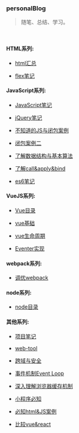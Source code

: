 ### personalBlog  
> 随笔、总结、学习。  

<br />

#### HTML系列:
* [html汇总](https://github.com/chglyn/skills_note/blob/master/html-js/base-html.md)

* [flex笔记](https://github.com/chglyn/skills_note/blob/master/html-js/flex.md)



#### JavaScript系列:
* [JavaScript笔记](https://github.com/chglyn/skills_note/blob/master/html-js/base-js.js)

* [jQuery笔记](https://github.com/chglyn/skills_note/blob/master/html-js/jquery.js)

* [不知道的JS与闭包案例](https://github.com/chglyn/skills_note/blob/master/html-js/unknow.js)

* [闭包案例二](https://github.com/chglyn/skills_note/blob/master/html-js/闭包案例二.md)

* [了解数据结构与基本算法](https://github.com/chglyn/skills_note/blob/master/html-js/了解数据结构与算法.md)

* [了解call&apply&bind](https://github.com/chglyn/skills_note/blob/master/html-js/实现call&apply&bind.md)

* [es6笔记](https://github.com/chglyn/skills_note/blob/master/html-js/base-es6.js)


#### VueJS系列:
* [Vue目录](https://github.com/chglyn/skills_note/tree/master/vue)

* [vue基础](https://github.com/chglyn/skills_note/blob/master/vue/base-vue.md)

* [vue生命周期](https://github.com/chglyn/skills_note/blob/master/vue/vue_lifecycle.png)

* [Eventer实现](https://github.com/chglyn/skills_note/blob/master/vue/Eventer.md)



<!-- [react目录](https://github.com/chglyn/skills_note/tree/master/react)-->



#### webpack系列:
<!--* [webpack.4.2.x](https://github.com/chglyn/skills_note/tree/master/webpack.4.2.x)-->
* [调优webpack](https://github.com/chglyn/skills_note/blob/master/webpack.4.2.x/调优webpack.md)



#### node系列:
* [node目录](https://github.com/chglyn/skills_note/tree/master/node)



#### 其他系列:

<!--* [相关php](https://github.com/chglyn/skills_note/tree/master/php)-->

* [项目笔记](https://github.com/chglyn/skills_note/blob/master/other-module/project-question.md)

* [web-tool](https://developers.google.com/web/tools/chrome-devtools/evaluate-performance/timeline-tool)

* [跨域与安全](https://github.com/chglyn/skills_note/blob/master/other-module/%E8%B7%A8%E5%9F%9F%E4%B8%8E%E5%AE%89%E5%85%A8.md)

* [事件机制Event Loop](https://segmentfault.com/a/1190000013861128)

* [深入理解浏览器缓存机制](https://github.com/ljianshu/Blog/issues/23)

* [小程序必知](https://segmentfault.com/a/1190000018689948?utm_source=tag-newest)

* [必知html&JS案例](https://github.com/chglyn/skills_note/blob/master/html-js/html&JS案例.md)

* [比较vue&react](https://github.com/chglyn/skills_note/blob/master/other-module/vue&react.md)

<!--
<br /><br /><br /><br /><br />
### 手册与巩固：
...
-->

<!--* [深入理解ES6](https://github.com/OshotOkill/understandinges6-simplified-chinese) -->

<!--* [infoq](https://www.infoq.cn/article/2017/01/V8-measure-performance-data/?spm=a2c4e.10696291.0.0.37a619a4mvmyu3) -->

<!--* [技术框架](http://www.iocoder.cn/?bilibili&av80611222) -->

<!--* [前端react手册](http://caibaojian.com/react) -->

<!--* [前端vue手册](http://caibaojian.com/vue) -->

<!--* [解析vue2.0的diff算法](https://segmentfault.com/a/1190000008782928#articleHeader7?tdsourcetag=s_pcqq_aiomsg) -->

<!--* [中高级web-上篇](https://juejin.im/post/5c64d15d6fb9a049d37f9c20) -->

<!--* [中高级web-中篇](https://juejin.im/post/5c92f499f265da612647b754) -->

<!--* [优选前端文章](https://juejin.im/post/5d387f696fb9a07eeb13ea60#heading-6) -->

<!--* [前端100问](https://juejin.im/post/5d23e750f265da1b855c7bbe#heading-23) -->

<!--* [JS面试题](https://www.bilibili.com/video/av15489696?from=search&seid=17235287298620673964) -->

<!--* [灵活运用css技巧](https://juejin.im/post/5d4d0ec651882549594e7293) -->

<!--* [合格前端应看的技术文章](https://juejin.im/post/5d387f696fb9a07eeb13ea60) -->

<!--* [JavaScript半知半解](https://www.kancloud.cn/dennis/tgjavascript/241811) -->

<!--<!--* [百篇前端文章干货合集](https://yq.aliyun.com/articles/686756?spm=a2c4e.11153959.0.0.65fe3e99qIvHds) -->

<!--* [携程haorooms博客](https://www.haorooms.com) -->

<!--* [web资源](https://www.jianshu.com/p/6cb49271cd2a) -->

<!--* [判断是否为数字](https://www.cnblogs.com/jiangyuzhen/p/11052126.html) -->

<!--* [博客园](https://www.cnblogs.com/cate/108703) -->

<!-- [看房朝向] http://bbs.szhome.com/500-500020-detail-176950415.html -->
<!-- @vue/cli 失败 运行 yarn config set ignore-engines true  -->

<!-- gif生成器  http://gif.55.la/ -->


